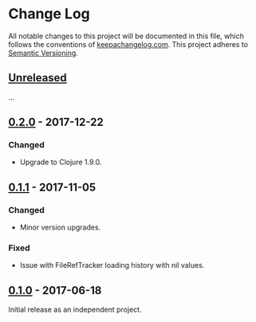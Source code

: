 Change Log
==========

All notable changes to this project will be documented in this file, which
follows the conventions of [keepachangelog.com](http://keepachangelog.com/).
This project adheres to [Semantic Versioning](http://semver.org/).

## [Unreleased]

...

## [0.2.0] - 2017-12-22

### Changed
- Upgrade to Clojure 1.9.0.

## [0.1.1] - 2017-11-05

### Changed
- Minor version upgrades.

### Fixed
- Issue with FileRefTracker loading history with nil values.

## [0.1.0] - 2017-06-18

Initial release as an independent project.

[Unreleased]: https://github.com/greglook/merkledag-ref/compare/0.2.0...HEAD
[0.2.0]: https://github.com/greglook/merkledag-ref/compare/0.1.1...0.2.0
[0.1.1]: https://github.com/greglook/merkledag-ref/compare/0.1.0...0.1.1
[0.1.0]: https://github.com/greglook/merkledag-ref/tag/0.1.0
